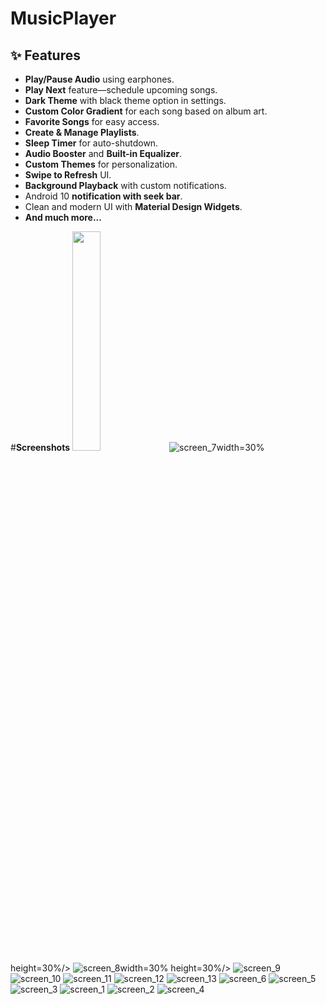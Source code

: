 # MusicPlayer #

## ✨ Features

- **Play/Pause Audio** using earphones.
- **Play Next** feature—schedule upcoming songs.
- **Dark Theme** with black theme option in settings.
- **Custom Color Gradient** for each song based on album art.
- **Favorite Songs** for easy access.
- **Create & Manage Playlists**.
- **Sleep Timer** for auto-shutdown.
- **Audio Booster** and **Built-in Equalizer**.
- **Custom Themes** for personalization.
- **Swipe to Refresh** UI.
- **Background Playback** with custom notifications.
- Android 10 **notification with seek bar**.
- Clean and modern UI with **Material Design Widgets**.
- **And much more...**

#**Screenshots**
<img src="https://github.com/HarshAndroid/MusicPlayer/blob/master/music_player_screenshots/screen_2.png" width=30% height=30%/>
![screen_7](https://github.com/user-attachments/assets/03c0c1cc-93b1-4069-a9f2-58ab7132555f)width=30% height=30%/>
![screen_8](https://github.com/user-attachments/assets/9ae44e25-97c9-4788-af95-9d4776d0c3cd)width=30% height=30%/>
![screen_9](https://github.com/user-attachments/assets/37f98b60-8725-4fe1-a364-86ba079a8d08)
![screen_10](https://github.com/user-attachments/assets/59b566cd-ec9d-48f5-9bbb-4f9037cc4604)
![screen_11](https://github.com/user-attachments/assets/ecf2a93c-e69c-4ede-a280-96f987ab946d)
![screen_12](https://github.com/user-attachments/assets/f60af33f-9221-4548-98d6-95b73d3103a9)
![screen_13](https://github.com/user-attachments/assets/317291b9-eddc-4962-a981-fb4b670cfe36)
![screen_6](https://github.com/user-attachments/assets/753138f1-dfaa-4b74-b7e0-862291dde42a)
![screen_5](https://github.com/user-attachments/assets/4c3f1468-e546-431d-b29c-37f43d5846e5)
![screen_3](https://github.com/user-attachments/assets/b08f5c00-c27c-4f80-aec8-b7d0dff4cb21)
![screen_1](https://github.com/user-attachments/assets/99dc8a8c-f236-4d81-9a99-01ab734ec9e2)
![screen_2](https://github.com/user-attachments/assets/4427c0bf-85ac-46b3-98d0-e7fac9e7ff91)
![screen_4](https://github.com/user-attachments/assets/48119f55-5a47-46e1-9e7c-210ce92f4e4b)








